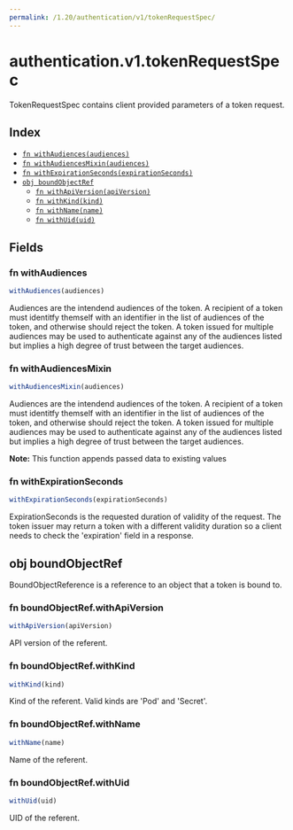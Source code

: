 ```yaml
---
permalink: /1.20/authentication/v1/tokenRequestSpec/
---
```


# authentication.v1.tokenRequestSpec

TokenRequestSpec contains client provided parameters of a token request.

## Index

* [`fn withAudiences(audiences)`](#fn-withaudiences)
* [`fn withAudiencesMixin(audiences)`](#fn-withaudiencesmixin)
* [`fn withExpirationSeconds(expirationSeconds)`](#fn-withexpirationseconds)
* [`obj boundObjectRef`](#obj-boundobjectref)
  * [`fn withApiVersion(apiVersion)`](#fn-boundobjectrefwithapiversion)
  * [`fn withKind(kind)`](#fn-boundobjectrefwithkind)
  * [`fn withName(name)`](#fn-boundobjectrefwithname)
  * [`fn withUid(uid)`](#fn-boundobjectrefwithuid)

## Fields

### fn withAudiences

```ts
withAudiences(audiences)
```

Audiences are the intendend audiences of the token. A recipient of a token must identitfy themself with an identifier in the list of audiences of the token, and otherwise should reject the token. A token issued for multiple audiences may be used to authenticate against any of the audiences listed but implies a high degree of trust between the target audiences.

### fn withAudiencesMixin

```ts
withAudiencesMixin(audiences)
```

Audiences are the intendend audiences of the token. A recipient of a token must identitfy themself with an identifier in the list of audiences of the token, and otherwise should reject the token. A token issued for multiple audiences may be used to authenticate against any of the audiences listed but implies a high degree of trust between the target audiences.

**Note:** This function appends passed data to existing values

### fn withExpirationSeconds

```ts
withExpirationSeconds(expirationSeconds)
```

ExpirationSeconds is the requested duration of validity of the request. The token issuer may return a token with a different validity duration so a client needs to check the 'expiration' field in a response.

## obj boundObjectRef

BoundObjectReference is a reference to an object that a token is bound to.

### fn boundObjectRef.withApiVersion

```ts
withApiVersion(apiVersion)
```

API version of the referent.

### fn boundObjectRef.withKind

```ts
withKind(kind)
```

Kind of the referent. Valid kinds are 'Pod' and 'Secret'.

### fn boundObjectRef.withName

```ts
withName(name)
```

Name of the referent.

### fn boundObjectRef.withUid

```ts
withUid(uid)
```

UID of the referent.